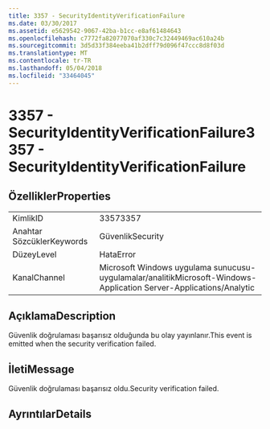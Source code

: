 ```yaml
---
title: 3357 - SecurityIdentityVerificationFailure
ms.date: 03/30/2017
ms.assetid: e5629542-9067-42ba-b1cc-e8af61484643
ms.openlocfilehash: c7772fa82077070af330c7c32449469ac610a24b
ms.sourcegitcommit: 3d5d33f384eeba41b2dff79d096f47ccc8d8f03d
ms.translationtype: MT
ms.contentlocale: tr-TR
ms.lasthandoff: 05/04/2018
ms.locfileid: "33464045"
---
```

# <a name="3357---securityidentityverificationfailure"></a><span data-ttu-id="36c93-102">3357 - SecurityIdentityVerificationFailure</span><span class="sxs-lookup"><span data-stu-id="36c93-102">3357 - SecurityIdentityVerificationFailure</span></span>
## <a name="properties"></a><span data-ttu-id="36c93-103">Özellikler</span><span class="sxs-lookup"><span data-stu-id="36c93-103">Properties</span></span>  
  
|||  
|-|-|  
|<span data-ttu-id="36c93-104">Kimlik</span><span class="sxs-lookup"><span data-stu-id="36c93-104">ID</span></span>|<span data-ttu-id="36c93-105">3357</span><span class="sxs-lookup"><span data-stu-id="36c93-105">3357</span></span>|  
|<span data-ttu-id="36c93-106">Anahtar Sözcükler</span><span class="sxs-lookup"><span data-stu-id="36c93-106">Keywords</span></span>|<span data-ttu-id="36c93-107">Güvenlik</span><span class="sxs-lookup"><span data-stu-id="36c93-107">Security</span></span>|  
|<span data-ttu-id="36c93-108">Düzey</span><span class="sxs-lookup"><span data-stu-id="36c93-108">Level</span></span>|<span data-ttu-id="36c93-109">Hata</span><span class="sxs-lookup"><span data-stu-id="36c93-109">Error</span></span>|  
|<span data-ttu-id="36c93-110">Kanal</span><span class="sxs-lookup"><span data-stu-id="36c93-110">Channel</span></span>|<span data-ttu-id="36c93-111">Microsoft Windows uygulama sunucusu-uygulamalar/analitik</span><span class="sxs-lookup"><span data-stu-id="36c93-111">Microsoft-Windows-Application Server-Applications/Analytic</span></span>|  
  
## <a name="description"></a><span data-ttu-id="36c93-112">Açıklama</span><span class="sxs-lookup"><span data-stu-id="36c93-112">Description</span></span>  
 <span data-ttu-id="36c93-113">Güvenlik doğrulaması başarısız olduğunda bu olay yayınlanır.</span><span class="sxs-lookup"><span data-stu-id="36c93-113">This event is emitted when the security verification failed.</span></span>  
  
## <a name="message"></a><span data-ttu-id="36c93-114">İleti</span><span class="sxs-lookup"><span data-stu-id="36c93-114">Message</span></span>  
 <span data-ttu-id="36c93-115">Güvenlik doğrulaması başarısız oldu.</span><span class="sxs-lookup"><span data-stu-id="36c93-115">Security verification failed.</span></span>  
  
## <a name="details"></a><span data-ttu-id="36c93-116">Ayrıntılar</span><span class="sxs-lookup"><span data-stu-id="36c93-116">Details</span></span>
